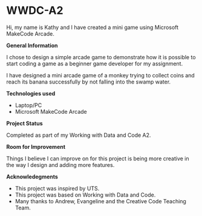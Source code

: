 # WWDC-A2

Hi, my name is Kathy and I have created a mini game using Microsoft MakeCode Arcade. 

**General Information** 

I chose to design a simple arcade game to demonstrate how it is possible to start coding a game as a beginner game developer for my assignment.

I have designed a mini arcade game of a monkey trying to collect coins and reach its banana successfully by not falling into the swamp water. 

**Technologies used**

- Laptop/PC
- Microsoft MakeCode Arcade

**Project Status**

Completed as part of my Working with Data and Code A2. 

**Room for Improvement**

Things I believe I can improve on for this project is being more creative in the way I design and adding more features.

**Acknowledegments**

- This project was inspired by UTS.
- This project was based on Working with Data and Code.
- Many thanks to Andrew, Evangeline and the Creative Code Teaching Team.
